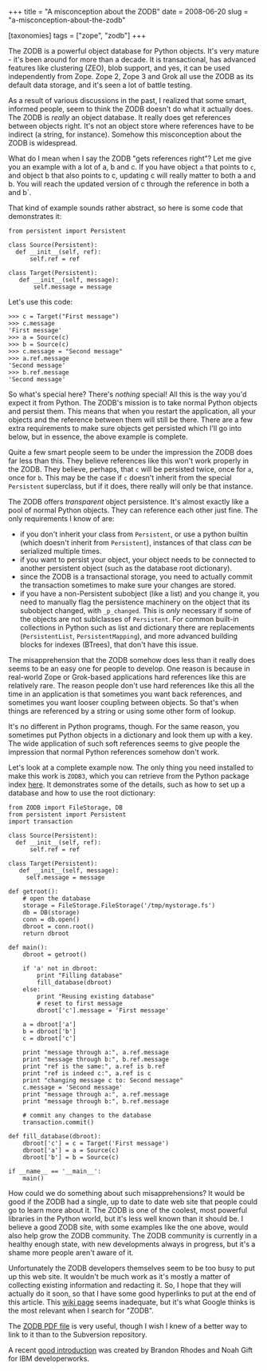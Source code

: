 +++
title = "A misconception about the ZODB"
date = 2008-06-20
slug = "a-misconception-about-the-zodb"

[taxonomies]
tags = ["zope", "zodb"]
+++

The ZODB is a powerful object database for Python objects. It's very
mature - it's been around for more than a decade. It is transactional,
has advanced features like clustering (ZEO), blob support, and yes, it
can be used independently from Zope. Zope 2, Zope 3 and Grok all use the
ZODB as its default data storage, and it's seen a lot of battle testing.

As a result of various discussions in the past, I realized that some
smart, informed people, seem to think the ZODB doesn't do what it
actually does. The ZODB is _really_ an object database. It really does
get references between objects right. It's not an object store where
references have to be indirect (a string, for instance). Somehow this
misconception about the ZODB is widespread.

What do I mean when I say the ZODB "gets references right"? Let me give
you an example with a lot of a, b and c. If you have object `a` that
points to `c`, and object
<span class="title-ref">b</span><span class="title-ref"> that also
points to
</span><span class="title-ref">c</span><span class="title-ref">,
updating </span><span class="title-ref">c</span><span class="title-ref">
will really matter to both
</span><span class="title-ref">a</span><span class="title-ref"> and
</span><span class="title-ref">b</span><span class="title-ref">. You
will reach the updated version of
</span><span class="title-ref">c</span><span class="title-ref"> through
the reference in both
</span><span class="title-ref">a</span><span class="title-ref"> and
</span><span class="title-ref">b</span>\`.

That kind of example sounds rather abstract, so here is some code that
demonstrates it:

    from persistent import Persistent

    class Source(Persistent):
      def __init__(self, ref):
          self.ref = ref

    class Target(Persistent):
       def __init__(self, message):
           self.message = message

Let's use this code:

    >>> c = Target("First message")
    >>> c.message
    'First message'
    >>> a = Source(c)
    >>> b = Source(c)
    >>> c.message = "Second message"
    >>> a.ref.message
    'Second message'
    >>> b.ref.message
    'Second message'

So what's special here? There's _nothing_ special! All this is the way
you'd expect it from Python. The ZODB's mission is to take normal Python
objects and persist them. This means that when you restart the
application, all your objects and the reference between them will still
be there. There are a few extra requirements to make sure objects get
persisted which I'll go into below, but in essence, the above example is
complete.

Quite a few smart people seem to be under the impression the ZODB does
far less than this. They believe references like this won't work
properly in the ZODB. They believe, perhaps, that `c` will be persisted
twice, once for `a`, once for `b`. This may be the case if `c` doesn't
inherit from the special `Persistent` superclass, but if it does, there
really will only be that instance.

The ZODB offers _transparent_ object persistence. It's almost exactly
like a pool of normal Python objects. They can reference each other just
fine. The only requirements I know of are:

- if you don't inherit your class from `Persistent`, or use a python
  builtin (which doesn't inherit from `Persistent`), instances of that
  class _can_ be serialized multiple times.
- if you want to persist your object, your object needs to be connected
  to another persistent object (such as the database root dictionary).
- since the ZODB is a transactional storage, you need to actually commit
  the transaction sometimes to make sure your changes are stored.
- if you have a non-Persistent subobject (like a list) and you change
  it, you need to manually flag the persistence machinery on the object
  that its subobject changed, with `_p_changed`. This is _only_
  necessary if some of the objects are not sublclasses of `Persistent`.
  For common built-in collections in Python such as list and dictionary
  there are replacements (`PersistentList`, `PersistentMapping`), and
  more advanced building blocks for indexes (BTrees), that don't have
  this issue.

The misapprehension that the ZODB somehow does less than it really does
seems to be an easy one for people to develop. One reason is because in
real-world Zope or Grok-based applications hard references like this are
relatively rare. The reason people don't use hard references like this
all the time in an application is that sometimes you want back
references, and sometimes you want looser coupling between objects. So
that's when things are referenced by a string or using some other form
of lookup.

It's no different in Python programs, though. For the same reason, you
sometimes put Python objects in a dictionary and look them up with a
key. The wide application of such soft references seems to give people
the impression that normal Python references somehow don't work.

Let's look at a complete example now. The only thing you need installed
to make this work is `ZODB3`, which you can retrieve from the Python
package index [here](http://pypi.python.org/pypi/ZODB3). It demonstrates
some of the details, such as how to set up a database and how to use the
root dictionary:

    from ZODB import FileStorage, DB
    from persistent import Persistent
    import transaction

    class Source(Persistent):
      def __init__(self, ref):
          self.ref = ref

    class Target(Persistent):
       def __init__(self, message):
         self.message = message

    def getroot():
        # open the database
        storage = FileStorage.FileStorage('/tmp/mystorage.fs')
        db = DB(storage)
        conn = db.open()
        dbroot = conn.root()
        return dbroot

    def main():
        dbroot = getroot()

        if 'a' not in dbroot:
            print "Filling database"
            fill_database(dbroot)
        else:
            print "Reusing existing database"
            # reset to first message
            dbroot['c'].message = 'First message'

        a = dbroot['a']
        b = dbroot['b']
        c = dbroot['c']

        print "message through a:", a.ref.message
        print "message through b:", b.ref.message
        print "ref is the same:", a.ref is b.ref
        print "ref is indeed c:", a.ref is c
        print "changing message c to: Second message"
        c.message = 'Second message'
        print "message through a:", a.ref.message
        print "message through b:", b.ref.message

        # commit any changes to the database
        transaction.commit()

    def fill_database(dbroot):
        dbroot['c'] = c = Target('First message')
        dbroot['a'] = a = Source(c)
        dbroot['b'] = b = Source(c)

    if __name__ == '__main__':
        main()

How could we do something about such misapprehensions? It would be good
if the ZODB had a single, up to date to date web site that people could
go to learn more about it. The ZODB is one of the coolest, most powerful
libraries in the Python world, but it's less well known than it should
be. I believe a good ZODB site, with some examples like the one above,
would also help grow the ZODB community. The ZODB community is currently
in a healthy enough state, with new developments always in progress, but
it's a shame more people aren't aware of it.

Unfortunately the ZODB developers themselves seem to be too busy to put
up this web site. It wouldn't be much work as it's mostly a matter of
collecting existing information and redacting it. So, I hope that they
will actually do it soon, so that I have some good hyperlinks to put at
the end of this article. This [wiki
page](http://wiki.zope.org/ZODB/FrontPage) seems inadequate, but it's
what Google thinks is the most relevant when I search for "ZODB".

The [ZODB PDF file](http://svn.zope.org/ZODB/trunk/doc/zodb.pdf) is very
useful, though I wish I knew of a better way to link to it than to the
Subversion repository.

A recent [good
introduction](http://www.ibm.com/developerworks/aix/library/au-zodb/)
was created by Brandon Rhodes and Noah Gift for IBM developerworks.

